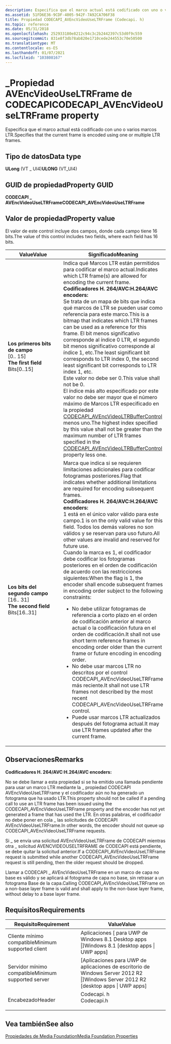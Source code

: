 ```yaml
---
description: Especifica que el marco actual está codificado con uno o varios marcos LTR.
ms.assetid: 51FD6E36-9CDF-4005-942F-7A92CA706F38
title: Propiedad CODECAPI_AVEncVideoUseLTRFrame (Codecapi. h)
ms.topic: reference
ms.date: 05/31/2018
ms.openlocfilehash: 252933180e8212c94c3c2b2442397c53d0f9c559
ms.sourcegitcommit: 831e8f3db78ab820e1710cede244553c70e50500
ms.translationtype: MT
ms.contentlocale: es-ES
ms.lasthandoff: 01/07/2021
ms.locfileid: "103808167"
---
```

# <a name="codecapi_avencvideouseltrframe-property"></a><span data-ttu-id="69fb0-103">\_Propiedad AVEncVideoUseLTRFrame de CODECAPI</span><span class="sxs-lookup"><span data-stu-id="69fb0-103">CODECAPI\_AVEncVideoUseLTRFrame property</span></span>

<span data-ttu-id="69fb0-104">Especifica que el marco actual está codificado con uno o varios marcos LTR.</span><span class="sxs-lookup"><span data-stu-id="69fb0-104">Specifies that the current frame is encoded using one or multiple LTR frames.</span></span>

## <a name="data-type"></a><span data-ttu-id="69fb0-105">Tipo de datos</span><span class="sxs-lookup"><span data-stu-id="69fb0-105">Data type</span></span>

<span data-ttu-id="69fb0-106">**ULong** (VT \_ UI4)</span><span class="sxs-lookup"><span data-stu-id="69fb0-106">**ULONG** (VT\_UI4)</span></span>

## <a name="property-guid"></a><span data-ttu-id="69fb0-107">GUID de propiedad</span><span class="sxs-lookup"><span data-stu-id="69fb0-107">Property GUID</span></span>

<span data-ttu-id="69fb0-108">**CODECAPI \_ AVEncVideoUseLTRFrame**</span><span class="sxs-lookup"><span data-stu-id="69fb0-108">**CODECAPI\_AVEncVideoUseLTRFrame**</span></span>

## <a name="property-value"></a><span data-ttu-id="69fb0-109">Valor de propiedad</span><span class="sxs-lookup"><span data-stu-id="69fb0-109">Property value</span></span>

<span data-ttu-id="69fb0-110">El valor de este control incluye dos campos, donde cada campo tiene 16 bits.</span><span class="sxs-lookup"><span data-stu-id="69fb0-110">The value of this control includes two fields, where each field has 16 bits.</span></span>



<table>
<colgroup>
<col style="width: 50%" />
<col style="width: 50%" />
</colgroup>
<thead>
<tr class="header">
<th><span data-ttu-id="69fb0-111">Value</span><span class="sxs-lookup"><span data-stu-id="69fb0-111">Value</span></span></th>
<th><span data-ttu-id="69fb0-112">Significado</span><span class="sxs-lookup"><span data-stu-id="69fb0-112">Meaning</span></span></th>
</tr>
</thead>
<tbody>
<tr class="odd">
<td><span id="The_first_field"></span><span id="the_first_field"></span><span id="THE_FIRST_FIELD"></span><dl> <span data-ttu-id="69fb0-113"><dt><strong>Los primeros bits de campo</strong></dt> <dt>[0.. 15]</dt> </span><span class="sxs-lookup"><span data-stu-id="69fb0-113"><dt><strong>The first field</strong></dt> <dt>Bits[0..15]</dt> </span></span></dl></td>
<td><span data-ttu-id="69fb0-114">Indica qué Marcos LTR están permitidos para codificar el marco actual.</span><span class="sxs-lookup"><span data-stu-id="69fb0-114">Indicates which LTR frame(s) are allowed for encoding the current frame.</span></span> <br/> <span data-ttu-id="69fb0-115"><strong>Codificadores H. 264/AVC:</strong></span><span class="sxs-lookup"><span data-stu-id="69fb0-115"><strong>H.264/AVC encoders:</strong></span></span><br/> <span data-ttu-id="69fb0-116">Se trata de un mapa de bits que indica qué marcos de LTR se pueden usar como referencia para este marco.</span><span class="sxs-lookup"><span data-stu-id="69fb0-116">This is a bitmap that indicates which LTR frames can be used as a reference for this frame.</span></span> <span data-ttu-id="69fb0-117">El bit menos significativo corresponde al índice 0 LTR, el segundo bit menos significativo corresponde al índice 1, etc.</span><span class="sxs-lookup"><span data-stu-id="69fb0-117">The least significant bit corresponds to LTR index 0, the second least significant bit corresponds to LTR index 1, etc.</span></span><br/> <span data-ttu-id="69fb0-118">Este valor no debe ser 0.</span><span class="sxs-lookup"><span data-stu-id="69fb0-118">This value shall not be 0.</span></span><br/> <span data-ttu-id="69fb0-119">El índice más alto especificado por este valor no debe ser mayor que el número máximo de Marcos LTR especificado en la propiedad <a href="codecapi-avencvideoltrbuffercontrol.md">CODECAPI_AVEncVideoLTRBufferControl</a> menos uno.</span><span class="sxs-lookup"><span data-stu-id="69fb0-119">The highest index specified by this value shall not be greater than the maximum number of LTR frames specified in the <a href="codecapi-avencvideoltrbuffercontrol.md">CODECAPI_AVEncVideoLTRBufferControl</a> property less one.</span></span><br/></td>
</tr>
<tr class="even">
<td><span id="The_second_field"></span><span id="the_second_field"></span><span id="THE_SECOND_FIELD"></span><dl> <span data-ttu-id="69fb0-120"><dt><strong>Los bits del segundo campo</strong></dt> <dt>[16.. 31]</dt> </span><span class="sxs-lookup"><span data-stu-id="69fb0-120"><dt><strong>The second field</strong></dt> <dt>Bits[16..31]</dt> </span></span></dl></td>
<td><span data-ttu-id="69fb0-121">Marca que indica si se requieren limitaciones adicionales para codificar fotogramas posteriores.</span><span class="sxs-lookup"><span data-stu-id="69fb0-121">Flag that indicates whether additional limitations are required for encoding subsequent frames.</span></span> <br/> <span data-ttu-id="69fb0-122"><strong>Codificadores H. 264/AVC:</strong></span><span class="sxs-lookup"><span data-stu-id="69fb0-122"><strong>H.264/AVC encoders:</strong></span></span><br/> <span data-ttu-id="69fb0-123">1 está en el único valor válido para este campo.</span><span class="sxs-lookup"><span data-stu-id="69fb0-123">1 is on the only valid value for this field.</span></span> <span data-ttu-id="69fb0-124">Todos los demás valores no son válidos y se reservan para uso futuro.</span><span class="sxs-lookup"><span data-stu-id="69fb0-124">All other values are invalid and reserved for future use.</span></span><br/> <span data-ttu-id="69fb0-125">Cuando la marca es 1, el codificador debe codificar los fotogramas posteriores en el orden de codificación de acuerdo con las restricciones siguientes:</span><span class="sxs-lookup"><span data-stu-id="69fb0-125">When the flag is 1, the encoder shall encode subsequent frames in encoding order subject to the following constraints:</span></span><br/>
<ul>
<li><span data-ttu-id="69fb0-126">No debe utilizar fotogramas de referencia a corto plazo en el orden de codificación anterior al marco actual o la codificación futura en el orden de codificación.</span><span class="sxs-lookup"><span data-stu-id="69fb0-126">It shall not use short term reference frames in encoding order older than the current frame or future encoding in encoding order.</span></span></li>
<li><span data-ttu-id="69fb0-127">No debe usar marcos LTR no descritos por el control CODECAPI_AVEncVideoUseLTRFrame más reciente.</span><span class="sxs-lookup"><span data-stu-id="69fb0-127">It shall not use LTR frames not described by the most recent CODECAPI_AVEncVideoUseLTRFrame control.</span></span></li>
<li><span data-ttu-id="69fb0-128">Puede usar marcos LTR actualizados después del fotograma actual.</span><span class="sxs-lookup"><span data-stu-id="69fb0-128">It may use LTR frames updated after the current frame.</span></span></li>
</ul></td>
</tr>
</tbody>
</table>



 

## <a name="remarks"></a><span data-ttu-id="69fb0-129">Observaciones</span><span class="sxs-lookup"><span data-stu-id="69fb0-129">Remarks</span></span>

<span data-ttu-id="69fb0-130">**Codificadores H. 264/AVC:**</span><span class="sxs-lookup"><span data-stu-id="69fb0-130">**H.264/AVC encoders:**</span></span>

<span data-ttu-id="69fb0-131">No se debe llamar a esta propiedad si se ha emitido una llamada pendiente para usar un marco LTR mediante la \_ propiedad CODECAPI AVEncVideoUseLTRFrame y el codificador aún no ha generado un fotograma que ha usado LTR.</span><span class="sxs-lookup"><span data-stu-id="69fb0-131">This property should not be called if a pending call to use an LTR frame has been issued using the CODECAPI\_AVEncVideoUseLTRFrame property and the encoder has not yet generated a frame that has used the LTR.</span></span> <span data-ttu-id="69fb0-132">En otras palabras, el codificador no debe poner en cola \_ las solicitudes de CODECAPI AVEncVideoUseLTRFrame.</span><span class="sxs-lookup"><span data-stu-id="69fb0-132">In other words, the encoder should not queue up CODECAPI\_AVEncVideoUseLTRFrame requests.</span></span>

<span data-ttu-id="69fb0-133">Si \_ se envía una solicitud AVEncVideoUseLTRFrame de CODECAPI mientras otra \_ solicitud AVENCVIDEOUSELTRFRAME de CODECAPI está pendiente, se debe quitar la solicitud anterior.</span><span class="sxs-lookup"><span data-stu-id="69fb0-133">If a CODECAPI\_AVEncVideoUseLTRFrame request is submitted while another CODECAPI\_AVEncVideoUseLTRFrame request is still pending, then the older request should be dropped.</span></span>

<span data-ttu-id="69fb0-134">Llamar a CODECAPI \_ AVEncVideoUseLTRFrame en un marco de capa no base es válido y se aplicará al fotograma de capa no base, sin retrasar a un fotograma Base de la capa.</span><span class="sxs-lookup"><span data-stu-id="69fb0-134">Calling CODECAPI\_AVEncVideoUseLTRFrame on a non-base layer frame is valid and shall apply to the non-base layer frame, without delay to a base layer frame.</span></span>

## <a name="requirements"></a><span data-ttu-id="69fb0-135">Requisitos</span><span class="sxs-lookup"><span data-stu-id="69fb0-135">Requirements</span></span>



| <span data-ttu-id="69fb0-136">Requisito</span><span class="sxs-lookup"><span data-stu-id="69fb0-136">Requirement</span></span> | <span data-ttu-id="69fb0-137">Value</span><span class="sxs-lookup"><span data-stu-id="69fb0-137">Value</span></span> |
|-------------------------------------|---------------------------------------------------------------------------------------|
| <span data-ttu-id="69fb0-138">Cliente mínimo compatible</span><span class="sxs-lookup"><span data-stu-id="69fb0-138">Minimum supported client</span></span><br/> | <span data-ttu-id="69fb0-139">Aplicaciones \[ para UWP de Windows 8.1 Desktop apps \|\]</span><span class="sxs-lookup"><span data-stu-id="69fb0-139">Windows 8.1 \[desktop apps \| UWP apps\]</span></span><br/>                                   |
| <span data-ttu-id="69fb0-140">Servidor mínimo compatible</span><span class="sxs-lookup"><span data-stu-id="69fb0-140">Minimum supported server</span></span><br/> | <span data-ttu-id="69fb0-141">\[Aplicaciones para UWP de aplicaciones de escritorio de Windows Server 2012 R2 \|\]</span><span class="sxs-lookup"><span data-stu-id="69fb0-141">Windows Server 2012 R2 \[desktop apps \| UWP apps\]</span></span><br/>                        |
| <span data-ttu-id="69fb0-142">Encabezado</span><span class="sxs-lookup"><span data-stu-id="69fb0-142">Header</span></span><br/>                   | <dl> <span data-ttu-id="69fb0-143"><dt>Codecapi. h</dt></span><span class="sxs-lookup"><span data-stu-id="69fb0-143"><dt>Codecapi.h</dt></span></span> </dl> |



## <a name="see-also"></a><span data-ttu-id="69fb0-144">Vea también</span><span class="sxs-lookup"><span data-stu-id="69fb0-144">See also</span></span>

<dl> <dt>

[<span data-ttu-id="69fb0-145">Propiedades de Media Foundation</span><span class="sxs-lookup"><span data-stu-id="69fb0-145">Media Foundation Properties</span></span>](media-foundation-properties.md)
</dt> </dl>

 

 




